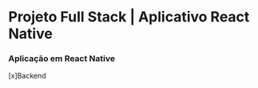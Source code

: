 <!DOCTYPE html>
<html lang="en">

<head>
  <meta charset="UTF-8">
  <meta name="viewport" content="width=device-width, initial-scale=1.0">
</head>

<body>
  <div>
    <h1>Projeto Full Stack | Aplicativo React Native</h1>
    <h3>Aplicação em React Native</h3>
    [x]<span>Backend</span>
  </div>
</body>

</html>
